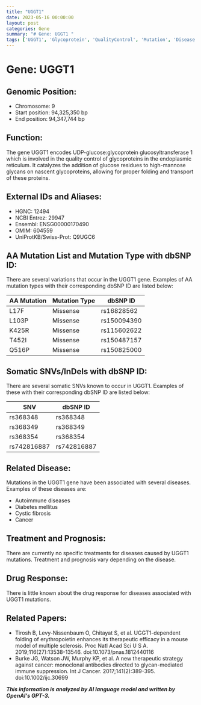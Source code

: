 ```yaml
---
title: "UGGT1"
date: 2023-05-16 00:00:00
layout: post
categories: Gene
summary: "# Gene: UGGT1 "
tags: ['UGGT1', 'Glycoprotein', 'QualityControl', 'Mutation', 'Disease', 'Treatment', 'DrugResponse', 'Research']
---
```


# Gene: UGGT1 

## Genomic Position:
- Chromosome: 9
- Start position: 94,325,350 bp
- End position: 94,347,744 bp

## Function:
The gene UGGT1 encodes UDP-glucose:glycoprotein glucosyltransferase 1 which is involved in the quality control of glycoproteins in the endoplasmic reticulum. It catalyzes the addition of glucose residues to high-mannose glycans on nascent glycoproteins, allowing for proper folding and transport of these proteins. 

## External IDs and Aliases:
- HGNC: 12494
- NCBI Entrez: 29947
- Ensembl: ENSG00000170490
- OMIM: 604559
- UniProtKB/Swiss-Prot: Q9UGC6

## AA Mutation List and Mutation Type with dbSNP ID:
There are several variations that occur in the UGGT1 gene. Examples of AA mutation types with their corresponding dbSNP ID are listed below: 

|AA Mutation|Mutation Type|dbSNP ID|
|-|-|-|
|L17F|Missense|rs16828562|
|L103P|Missense|rs150094390|
|K425R|Missense|rs115602622|
|T452I|Missense|rs150487157|
|Q516P|Missense|rs150825000|

## Somatic SNVs/InDels with dbSNP ID:
There are several somatic SNVs known to occur in UGGT1. Examples of these with their corresponding dbSNP ID are listed below:

|SNV|dbSNP ID|
|-|-|
|rs368348|rs368348|
|rs368349|rs368349|
|rs368354|rs368354|
|rs742816887|rs742816887|

## Related Disease:
Mutations in the UGGT1 gene have been associated with several diseases. Examples of these diseases are:

- Autoimmune diseases
- Diabetes mellitus
- Cystic fibrosis
- Cancer

## Treatment and Prognosis:
There are currently no specific treatments for diseases caused by UGGT1 mutations. Treatment and prognosis vary depending on the disease.

## Drug Response:
There is little known about the drug response for diseases associated with UGGT1 mutations.

## Related Papers:

- Tirosh B, Levy-Nissenbaum O, Chitayat S, et al. UGGT1-dependent folding of erythropoietin enhances its therapeutic efficacy in a mouse model of multiple sclerosis. Proc Natl Acad Sci U S A. 2019;116(27):13538-13546. doi:10.1073/pnas.1812440116
- Burke JG, Watson JW, Murphy KP, et al. A new therapeutic strategy against cancer: monoclonal antibodies directed to glycan-mediated immune suppression. Int J Cancer. 2017;141(2):389-395. doi:10.1002/ijc.30699

**_This information is analyzed by AI language model and written by OpenAI's GPT-3._**